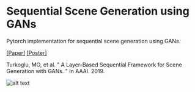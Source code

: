 # Sequential Scene Generation using GANs

Pytorch implementation for sequential scene generation using GANs. 

[[Paper]](https://arxiv.org/abs/1902.00671) [[Poster]](https://drive.google.com/open?id=1MJhVce9a5jWI6GnW45k4gNFGe-Jie0-z) 

Turkoglu, MO, et al. " A Layer-Based Sequential Framework for Scene Generation with GANs. " 
In AAAI. 2019.


![alt text](https://raw.githubusercontent.com/0zgur0/Seq_Scene_Gen/master/imgs/intro.png)
